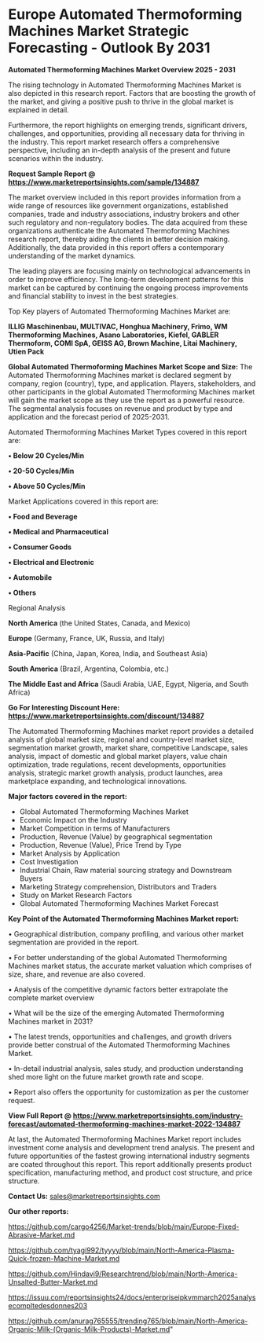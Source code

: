  # Europe Automated Thermoforming Machines Market Strategic Forecasting - Outlook By 2031

<Strong> Automated Thermoforming Machines Market Overview 2025 - 2031</strong>

The rising technology in Automated Thermoforming Machines Market is also depicted in this research report. Factors that are boosting the growth of the market, and giving a positive push to thrive in the global market is explained in detail.

Furthermore, the report highlights on emerging trends, significant drivers, challenges, and opportunities, providing all necessary data for thriving in the industry. This report market research offers a comprehensive perspective, including an in-depth analysis of the present and future scenarios within the industry.

<strong>Request Sample Report @ <a href=https://www.marketreportsinsights.com/sample/134887>https://www.marketreportsinsights.com/sample/134887</a></strong>

The market overview included in this report provides information from a wide range of resources like government organizations, established companies, trade and industry associations, industry brokers and other such regulatory and non-regulatory bodies. The data acquired from these organizations authenticate the Automated Thermoforming Machines research report, thereby aiding the clients in better decision making. Additionally, the data provided in this report offers a contemporary understanding of the market dynamics.

The leading players are focusing mainly on technological advancements in order to improve efficiency. The long-term development patterns for this market can be captured by continuing the ongoing process improvements and financial stability to invest in the best strategies.

Top Key players of Automated Thermoforming Machines Market are:

<strong>ILLIG Maschinenbau, MULTIVAC, Honghua Machinery, Frimo, WM Thermoforming Machines, Asano Laboratories, Kiefel, GABLER Thermoform, COMI SpA, GEISS AG, Brown Machine, Litai Machinery, Utien Pack</strong>

<strong><b>Global Automated Thermoforming Machines Market Scope and Size:</b></strong>
The Automated Thermoforming Machines market is declared segment by company, region (country), type, and application. Players, stakeholders, and other participants in the global Automated Thermoforming Machines market will gain the market scope as they use the report as a powerful resource. The segmental analysis focuses on revenue and product by type and application and the forecast period of 2025-2031.

Automated Thermoforming Machines Market Types covered in this report are:

<strong>• Below 20 Cycles/Min

• 20-50 Cycles/Min

• Above 50 Cycles/Min</strong>

Market Applications covered in this report are:

<strong>• Food and Beverage

• Medical and Pharmaceutical

• Consumer Goods

• Electrical and Electronic

• Automobile

• Others</strong> 

Regional Analysis

<strong>North America</strong> (the United States, Canada, and Mexico)

<strong>Europe</strong> (Germany, France, UK, Russia, and Italy)

<strong>Asia-Pacific</strong> (China, Japan, Korea, India, and Southeast Asia)

<strong>South America</strong> (Brazil, Argentina, Colombia, etc.)

<strong>The Middle East and Africa</strong> (Saudi Arabia, UAE, Egypt, Nigeria, and South Africa)

<strong>Go For Interesting Discount Here: <a href=https://www.marketreportsinsights.com/discount/134887>https://www.marketreportsinsights.com/discount/134887</a></strong>

The Automated Thermoforming Machines market report provides a detailed analysis of global market size, regional and country-level market size, segmentation market growth, market share, competitive Landscape, sales analysis, impact of domestic and global market players, value chain optimization, trade regulations, recent developments, opportunities analysis, strategic market growth analysis, product launches, area marketplace expanding, and technological innovations.

<strong><b>Major factors covered in the report:</b></strong>
<ul>
  <li>Global Automated Thermoforming Machines Market </li>
  <li>Economic Impact on the Industry</li>
  <li>Market Competition in terms of Manufacturers</li>
  <li>Production, Revenue (Value) by geographical segmentation</li>
  <li>Production, Revenue (Value), Price Trend by Type</li>
  <li>Market Analysis by Application</li>
  <li>Cost Investigation</li>
  <li>Industrial Chain, Raw material sourcing strategy and Downstream Buyers</li>
  <li>Marketing Strategy comprehension, Distributors and Traders</li>
  <li>Study on Market Research Factors</li>
  <li>Global Automated Thermoforming Machines Market Forecast</li>
</ul>

<strong><b>Key Point of the Automated Thermoforming Machines Market report:</b></strong>

• Geographical distribution, company profiling, and various other market segmentation are provided in the report.

• For better understanding of the global Automated Thermoforming Machines market status, the accurate market valuation which comprises of size, share, and revenue are also covered.

• Analysis of the competitive dynamic factors better extrapolate the complete market overview

• What will be the size of the emerging Automated Thermoforming Machines market in 2031?

• The latest trends, opportunities and challenges, and growth drivers provide better construal of the Automated Thermoforming Machines Market.

• In-detail industrial analysis, sales study, and production understanding shed more light on the future market growth rate and scope.

• Report also offers the opportunity for customization as per the customer request.

<strong><b>View Full Report @ <a href=https://www.marketreportsinsights.com/industry-forecast/automated-thermoforming-machines-market-2022-134887>https://www.marketreportsinsights.com/industry-forecast/automated-thermoforming-machines-market-2022-134887</a></b></strong>


At last, the Automated Thermoforming Machines Market report includes investment come analysis and development trend analysis. The present and future opportunities of the fastest growing international industry segments are coated throughout this report. This report additionally presents product specification, manufacturing method, and product cost structure, and price structure.

<strong>Contact Us:</strong>
sales@marketreportsinsights.com

<strong>Our other reports:</strong>

<a href=https://github.com/cargo4256/Market-trends/blob/main/Europe-Fixed-Abrasive-Market.md>https://github.com/cargo4256/Market-trends/blob/main/Europe-Fixed-Abrasive-Market.md</a>

<a href=https://github.com/tyagi992/tyyyy/blob/main/North-America-Plasma-Quick-frozen-Machine-Market.md>https://github.com/tyagi992/tyyyy/blob/main/North-America-Plasma-Quick-frozen-Machine-Market.md</a>

<a href=https://github.com/Hindavi9/Researchtrend/blob/main/North-America-Unsalted-Butter-Market.md>https://github.com/Hindavi9/Researchtrend/blob/main/North-America-Unsalted-Butter-Market.md</a>

<a href=https://issuu.com/reportsinsights24/docs/enterpriseipkvmmarch2025analysecompltedesdonnes203>https://issuu.com/reportsinsights24/docs/enterpriseipkvmmarch2025analysecompltedesdonnes203</a>

<a href=https://github.com/anurag765555/trending765/blob/main/North-America-Organic-Milk-(Organic-Milk-Products)-Market.md>https://github.com/anurag765555/trending765/blob/main/North-America-Organic-Milk-(Organic-Milk-Products)-Market.md</a>"
